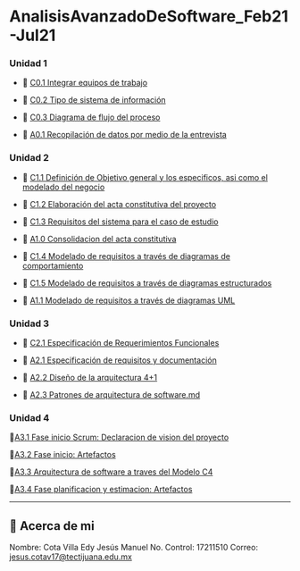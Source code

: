 # AnalisisAvanzadoDeSoftware_Feb21-Jul21

### Unidad 1
- :book: [C0.1 Integrar equipos de trabajo](https://github.com/CotaVilla/AnalisisAvanzadoDeSoftware_Feb21-Jul21/blob/main/blog/C0.1_CotaVillaEdyJesusManuel.md)

- :book: [C0.2  Tipo de sistema de información](https://github.com/CotaVilla/AnalisisAvanzadoDeSoftware_Feb21-Jul21/blob/main/blog/C0.2_CotaVillaEdyJesusManuel.md)

- :book: [C0.3  Diagrama de flujo del proceso](https://github.com/CotaVilla/AnalisisAvanzadoDeSoftware_Feb21-Jul21/blob/main/blog/C0.3_CotaVillaEdyJesusManuel.md)

- :turtle: [A0.1 Recopilación de datos por medio de la entrevista](https://github.com/CotaVilla/AnalisisAvanzadoDeSoftware_Feb21-Jul21/blob/main/blog/A0.1_Recopilaci%C3%B3n_de_datos_por_medio_de_la_entrevista_CotaVillaEdyJesusManuel.md)

### Unidad 2

- :book: [C1.1 Definición de Objetivo general y los especificos, asi como el modelado del negocio](https://github.com/CotaVilla/AnalisisAvanzadoDeSoftware_Feb21-Jul21/blob/main/blog/C1.1_Definicion-de-Objetivo-general-y-los-especificos,-asi-como-el-modelado-del-negocio_CotaVillaEdyJesusManuel.md)

- :book: [C1.2 Elaboración del acta constitutiva del proyecto](https://github.com/CotaVilla/AnalisisAvanzadoDeSoftware_Feb21-Jul21/blob/main/blog/C1.2_Elaboracion_del_acta_constitutiva_del_proyecto_CotaVillaEdyJesusManuel.md)

- :book: [C1.3 Requisitos del sistema para el caso de estudio](https://github.com/CotaVilla/AnalisisAvanzadoDeSoftware_Feb21-Jul21/blob/main/blog/C1.3_Requisitos_del_sistema_para_el_caso_de_estudio_CotaVillaEdyJesusManuel.md)

- :turtle: [A1.0 Consolidacion del acta constitutiva](https://github.com/CotaVilla/AnalisisAvanzadoDeSoftware_Feb21-Jul21/blob/main/blog/A1.0_Consolidacion_del_acta_constitutiva_CotaVillaEdyJesusManuel.md)

- :book: [C1.4 Modelado de requisitos a través de diagramas de comportamiento](https://github.com/CotaVilla/AnalisisAvanzadoDeSoftware_Feb21-Jul21/blob/main/blog/C1.4_UML_Casos_de_uso_secuencia_clases_CotaVillaEdyJesusManuel.md)

- :book: [C1.5 Modelado de requisitos a través de diagramas estructurados](https://github.com/CotaVilla/AnalisisAvanzadoDeSoftware_Feb21-Jul21/blob/main/blog/C1.5_UML_Estado_componentes_distribucion_CotaVillaEdyJesusManuel.md)

- :turtle: [A1.1  Modelado de requisitos a través de diagramas UML](https://github.com/CotaVilla/AnalisisAvanzadoDeSoftware_Feb21-Jul21/blob/main/blog/A1.1_ModeladoRequisitos_UML_CotaVillaEdyJesusManuel.md)


### Unidad 3

- :book: [C2.1 Especificación de Requerimientos Funcionales](https://github.com/CotaVilla/AnalisisAvanzadoDeSoftware_Feb21-Jul21/blob/main/blog/C2.1_EspecificacionRequerimientos_Funcionales_EdyJesusManuelCotaVilla.md)

- :turtle: [A2.1 Especificación de requisitos y documentación](https://github.com/CotaVilla/AnalisisAvanzadoDeSoftware_Feb21-Jul21/blob/main/blog/A2.1_Especificacion_de_requisitos_y_documentacion_CotaVillaEdyJesusManuel.md)

- :turtle: [A2.2 Diseño de la arquitectura 4+1](https://github.com/CotaVilla/AnalisisAvanzadoDeSoftware_Feb21-Jul21/blob/main/blog/A2.2_Dise%C3%B1o_de_la_arquitectura_4%2B1_CotaVillaEdyJesusManuel.md)

- :turtle: [A2.3 Patrones de arquitectura de software.md](https://github.com/CotaVilla/AnalisisAvanzadoDeSoftware_Feb21-Jul21/blob/main/blog/A2.3_Patrones_de_arquitectura_de_software.md)


### Unidad 4

:turtle:[A3.1 Fase inicio Scrum: Declaracion de vision del proyecto](https://github.com/HectorJaramillo/Analisis-Avanzado-de-Software/blob/main/documentos/A3.1_Fase_inicio_Scrum_Declaracion_de_vision_del-proyecto_CotaVillaEdyJesusManuel.pdf)

:turtle:[A3.2 Fase inicio: Artefactos](https://github.com/HectorJaramillo/Analisis-Avanzado-de-Software/blob/main/documentos/A3.2_Fase_Inicial_Artefactos_CotaVillaEdyJesusManuel.pdf)

:turtle:[A3.3 Arquitectura de software a traves del Modelo C4](https://github.com/HectorJaramillo/Analisis-Avanzado-de-Software/blob/main/documentos/A3.3_Arquitectura-de-software-a-traves-del-Modelo-C4_EdyCota.pdf)

:turtle:[A3.4  Fase planificacion y estimacion: Artefactos](https://github.com/HectorJaramillo/Analisis-Avanzado-de-Software/blob/main/documentos/A3.4-_Fase-planificacion-y-estimacion-Artefactos_HectorJaramillo.pdf)

---
## :turtle: Acerca de mi
Nombre: Cota Villa Edy Jesús Manuel
No. Control: 17211510
Correo: jesus.cotav17@tectijuana.edu.mx